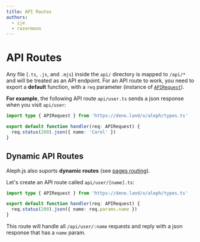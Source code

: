 ```yaml
---
title: API Routes
authors:
  - ije
  - razermoon
---
```


# API Routes

Any file (`.ts`, `.js`, and `.mjs`) inside the `api/` directory is mapped to `/api/*` and will be treated as an API endpoint. For an API route to work, you need to export a **default** function, with a `req` parameter (instance of [`APIRequest`](/docs/api-reference/types.ts#APIRequest)).

**For example**, the following API route `api/user.ts` sends a json response when you visit `api/user`:

```typescript
import type { APIRequest } from 'https://deno.land/x/aleph/types.ts'

export default function handler(req: APIRequest) {
  req.status(200).json({ name: 'Carol' })
}
```

## Dynamic API Routes

Aleph.js also suports **dynamic routes** (see [pages routing](/docs/basic-features/routing#dynamic-routes)).

Let's create an API route called `api/user/[name].ts`:

```typescript
import type { APIRequest } from 'https://deno.land/x/aleph/types.ts'

export default function handler(req: APIRequest) {
  req.status(200).json({ name: req.params.name })
}
```

This route will handle all `/api/user/:name` requests and reply with a json response that has a `name` param.
